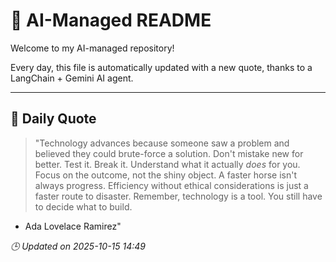 # 🧠 AI-Managed README

Welcome to my AI-managed repository!

Every day, this file is automatically updated with a new quote, thanks to a LangChain + Gemini AI agent.

---

## 📅 Daily Quote

> "Technology advances because someone saw a problem and believed they could brute-force a solution.
Don't mistake new for better. Test it. Break it. Understand what it actually *does* for you.
Focus on the outcome, not the shiny object. A faster horse isn't always progress.
Efficiency without ethical considerations is just a faster route to disaster.
Remember, technology is a tool. You still have to decide what to build.

- Ada Lovelace Ramirez"

*🕒 Updated on 2025-10-15 14:49*